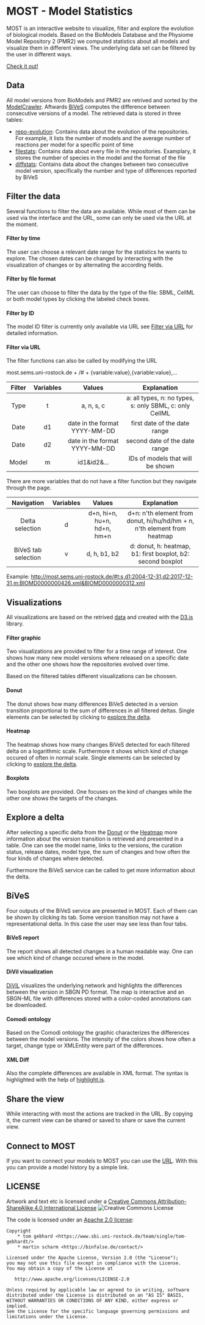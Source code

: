 # MOST - Model Statistics

MOST is an interactive website to visualize, filter and explore the evolution of biological models.
Based on the BioModels Database and the Physiome Model Repository 2 (PMR2) we computed statistics about all models and visualize them in different views. The underlying data set can be filtered by the user in different ways.

[Check it out!](https://most.bio.informatik.uni-rostock.de/)

## Data
All model versions from BioModels and PMR2 are retrived and sorted by the [ModelCrawler](https://github.com/SemsProject/ModelCrawler).
Aftwards [BiVeS](https://sems.uni-rostock.de/projects/bives/) computes the difference between consecutive versions of a model.
The retrieved data is stored in three tables:
- [repo-evolution](/statsTables/repo-evolution): Contains data about the evolution of the repositories. For example, it lists the number of models and the average number of reactions per model for a specific point of time
- [filestats](/statsTables/filestats): Contains data about every file in the repositories. Examplary, it stores the number of species in the model and the format of the file
- [diffstats](/statsTables/diffstats): Contains data about the changes between two consecutive model version, specifically the number and type of differences reported by BiVeS

## Filter the data
Several functions to filter the data are available. While most of them can be used via the interface and the URL, some can only be used via the URL at the moment.

#### Filter by time
The user can choose a relevant date range for the statistics he wants to explore. The chosen dates can be changed by interacting with the visualization of changes or by alternating the according fields.

#### Filter by file format
The user can choose to filter the data by the type of the file: SBML, CellML or both model types by clicking the labeled check boxes.

#### Filter by ID
The model ID filter is currently only available via URL see [Filter via URL](#filter-via-url) for detailed information.

#### Filter via URL 
The filter functions can also be called by modifying the URL

most.sems.uni-rostock.de + /# + {variable:value},{variable:value},...

Filter        |  Variables |   Values                        | Explanation
:---:         |  :---:     |   :---:                         | :---:
Type          |  t         |   a, n, s, c                    | a: all types, n: no types, s: only SBML, c: only CellML
Date          |  d1        |   date in the format YYYY-MM-DD | first date of the date range
Date          |  d2        |   date in the format YYYY-MM-DD | second date of the date range
Model         | m          |   id1&id2&...                   | IDs of models that will be shown

There are more variables that do not have a filter function but they navigate through the page.

Navigation          |  Variables |   Values                        | Explanation
:---:               |  :---:     |   :---:                         | :---:
Delta selection     | d          |   d+n, hi+n, hu+n, hd+n, hm+n   | d+n: n'th element from donut, hi/hu/hd/hm + n, n'th element from heatmap
BiVeS tab selection | v          |   d, h, b1, b2                  | d: donut, h: heatmap, b1: first boxplot, b2: second boxplot

Example: http://most.sems.uni-rostock.de/#t:s,d1:2004-12-31,d2:2017-12-31,m:BIOMD0000000426.xml&BIOMD0000000312.xml



## Visualizations
All visualizations are based on the retrived [data](#data) and created with the [D3.js](https://d3js.org/) library.

#### Filter graphic
Two visualizations are provided to filter for a time range of interest. One shows how many new model versions where released on a specific date and the other one shows how the repositories evolved over time.

Based on the filtered tables different visualizations can be choosen.

#### Donut
The donut shows how many differences BiVeS detected in a version transition proportional to the sum of differences in all filtered deltas. Single elements can be selected by clicking to [explore the delta](#explore-a-delta).

#### Heatmap
The heatmap shows how many changes BiVeS detected for each filtered delta on a logarithmic scale. Furthermore it shows which kind of change occured of often in normal scale. Single elements can be selected by clicking to [explore the delta](#explore-a-delta).

#### Boxplots
Two boxplots are provided. One focuses on the kind of changes while the other one shows the targets of the changes.


## Explore a delta
After selecting a specific delta from the [Donut](#donut) or the [Heatmap](#heatmap) more information about the version transition is retrieved and presented in a table. One can see the model name, links to the versions, the curation status, release dates, model type, the sum of changes and how often the four kinds of changes where detected.

Furthermore the BiVeS service can be called to get more information about the delta.

## BiVeS
Four outputs of the BiVeS service are presented in MOST. Each of them can be shown by clicking its tab. Some version transition may not have a representational delta. In this case the user may see less than four tabs. 

#### BiVeS report
The report shows all detected changes in a human readable way. One can see which kind of change occured where in the model.

#### DiVil visualization
[DiViL](https://github.com/Gebbi8/DiVil) visualizes the underlying network and highlights the differences between the version in SBGN PD format. The map is interactive and an SBGN-ML file with differences stored with a color-coded annotations can be downloaded.

#### Comodi ontology
Based on the Comodi ontology the graphic characterizes the differences between the model versions. The intensity of the colors shows how often a target, change type or XMLEntity were part of the differences.

#### XML Diff
Also the complete differences are available in XML format. The syntax is highlighted with the help of [highlight.js](https://highlightjs.org/).

## Share the view

While interacting with most the actions are tracked in the URL.
By copying it, the current view can be shared or saved to share or save the current view.

## Connect to MOST
If you want to connect your models to MOST you can use the [URL](#filter-via-url). With this you can provide a model history by a simple link.

## LICENSE

Artwork and text etc is licensed under a [Creative Commons Attribution-ShareAlike 4.0 International License](http://creativecommons.org/licenses/by-sa/4.0/) ![Creative Commons License](https://i.creativecommons.org/l/by-sa/4.0/80x15.png)

The code is licensed under an [Apache 2.0 license](LICENSE):

    Copyright
        * tom gebhard <https://www.sbi.uni-rostock.de/team/single/tom-gebhardt/>
        * martin scharm <https://binfalse.de/contact/>

    Licensed under the Apache License, Version 2.0 (the "License");
    you may not use this file except in compliance with the License.
    You may obtain a copy of the License at

       http://www.apache.org/licenses/LICENSE-2.0

    Unless required by applicable law or agreed to in writing, software
    distributed under the License is distributed on an "AS IS" BASIS,
    WITHOUT WARRANTIES OR CONDITIONS OF ANY KIND, either express or implied.
    See the License for the specific language governing permissions and
    limitations under the License.
